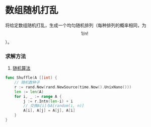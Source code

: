 # 数组随机打乱

将给定数组随机打乱，生成一个均匀随机排列（每种排列的概率相同，为$$1/n!$$）。

### 求解方法

1. [随机算法](随机算法.md)

```go
func Shuffle(A []int) {
    // 随机数种子
	r := rand.New(rand.NewSource(time.Now().UnixNano()))
	len := len(A)
	for i, _ := range A {
		j := r.Intn(len-i) + i
        // 交换A[i]与A[random(i, n)]
		A[i], A[j] = A[j], A[i]
	}
}
```

